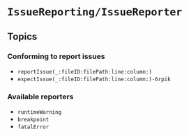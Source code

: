 # ``IssueReporting/IssueReporter``

## Topics

### Conforming to report issues

- ``reportIssue(_:fileID:filePath:line:column:)``
- ``expectIssue(_:fileID:filePath:line:column:)-6rpik``

### Available reporters

- ``runtimeWarning``
- ``breakpoint``
- ``fatalError``
